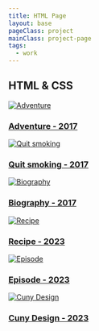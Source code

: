 ```yaml
---
title: HTML Page
layout: base
pageClass: project
mainClass: project-page
tags:
  - work
---
```

<h2>HTML  &#38; CSS</h2>
<section class="HTML">

<div class="projects">
<a href="HTMLcss/Adventure/index.html">
    <div class="project-card">
        <img src="/image/portrait.png" alt="Adventure">
        <h3>Adventure - 2017</h3>
    </div>
</a>
</div>
<div class="projects">
<a href="HTMLcss/quitSmoking/smoking/index.html">
    <div class="project-card">
        <img src="/image/portrait.png" alt="Quit smoking">
        <h3>Quit smoking - 2017</h3>
    </div>
</a>
</div>
<div class="projects">
    <a href="HTMLcss/Biography/index.html">
        <div class="project-card">
            <img src="/image/portrait.png" alt="Biography">
            <h3>Biography - 2017</h3>
        </div>
    </a>
    </div>
<div class="projects">
    <a href="HTMLcss/recipe/recipe.html">
        <div class="project-card">
            <img src="/image/portrait.png" alt="Recipe">
            <h3>Recipe - 2023</h3>
        </div>
    </a>
    </div>
    <div class="projects">
    <a href="HTMLcss/episode/index.html">
        <div class="project-card">
            <img src="/image/portrait.png" alt="Episode">
            <h3>Episode - 2023</h3>
        </div>
    </a>
    </div>
    <div class="projects">
        <a href="HTMLcss/cunyDesign/index.html">
            <div class="project-card">
                <img src="/image/portrait.png" alt="Cuny Design">
                <h3>Cuny Design - 2023</h3>
            </div>
        </a>
    </div>
</section>